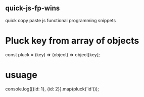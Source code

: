 ## quick-js-fp-wins
quick copy paste js functional programming snippets

# Pluck key from array of objects

const pluck = (key) => (object) => object[key]; 

# usuage

console.log([{id: 1}, {id: 2}].map(pluck('id')));
